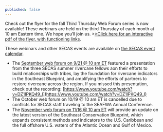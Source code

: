 ```yaml
---
published: false
---
```

Check out the flyer for the fall Third Thursday Web Forum series is now available! These webinars are held on the third Thursday of each month at 10 am Eastern time. We hope you’ll join us. >[>Click here for an interactive pdf of the flyer, with functioning links](https://secassoutheast.org/pdf/ThirdThursdayWebForumFlyer_Fall2023_sm.pdf).

These webinars and other SECAS events are available on [the SECAS event calendar](https://secassoutheast.org/events).

- The [September web forum on 9/21 @ 10 am ET](https://www.google.com/calendar/event?eid=NWplcHU3aDRkNGFxMzJoYTBrNmNnZTNqM2kgc2VjYXNzb3V0aGVhc3RAbQ&ctz=America/New_York) featured a presentation from the three SECAS summer rivercane fellows aon their efforts to build relationships with tribes, lay the foundation for rivercane indicators in the Southeast Blueprint, and amplifying the efforts of partners to restore rivercane across the region. If you missed this presentation, check out the recording: [https://www.youtube.com/watch?v=DZ1IPKQ49_I](https://www.youtube.com/watch?v=DZ1IPKQ49_I)
- The October web forum on 10/19 @ 10 am ET is cancelled due to conflicts for SECAS staff traveling to the SEAFWA Annual Conference.
- The [November web forum on 11/16 @ 10 am ET](https://www.google.com/calendar/event?eid=MzJvbm9mMmFvcGwxMHI2c2s5MzZqdmxlbTYgc2VjYXNzb3V0aGVhc3RAbQ&ctz=America/New_York) will provide an update on the latest version of the Southeast Conservation Blueprint, which expands consistent methods and indicators to the U.S. Caribbean and the full offshore U.S. waters of the Atlantic Ocean and Gulf of Mexico.
